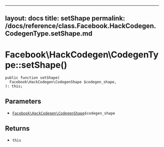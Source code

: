 
***

layout: docs
title: setShape
permalink: /docs/reference/class.Facebook.HackCodegen.CodegenType.setShape.md
---







# Facebook\\HackCodegen\\CodegenType::setShape()




``` Hack
public function setShape(
  Facebook\HackCodegen\CodegenShape $codegen_shape,
): this;
```




## Parameters




* [` Facebook\HackCodegen\CodegenShape `](<class.Facebook.HackCodegen.CodegenShape.md>)`` $codegen_shape ``




## Returns




- ` this `